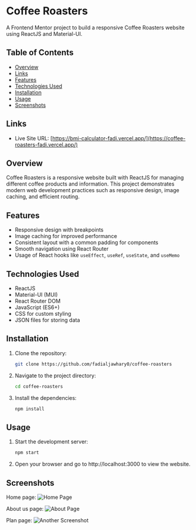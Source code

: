 # Coffee Roasters

A Frontend Mentor project to build a responsive Coffee Roasters website using ReactJS and Material-UI.

## Table of Contents

- [Overview](#overview)
- [Links](#links)
- [Features](#features)
- [Technologies Used](#technologies-used)
- [Installation](#installation)
- [Usage](#usage)
- [Screenshots](#screenshots)

## Links

- Live Site URL: [https://bmi-calculator-fadi.vercel.app/](https://coffee-roasters-fadi.vercel.app/)

## Overview

Coffee Roasters is a responsive website built with ReactJS for managing different coffee products and information. This project demonstrates modern web development practices such as responsive design, image caching, and efficient routing.

## Features

- Responsive design with breakpoints
- Image caching for improved performance
- Consistent layout with a common padding for components
- Smooth navigation using React Router
- Usage of React hooks like `useEffect`, `useRef`, `useState`, and `useMemo`

## Technologies Used

- ReactJS
- Material-UI (MUI)
- React Router DOM
- JavaScript (ES6+)
- CSS for custom styling
- JSON files for storing data

## Installation

1. Clone the repository:
   ```sh
   git clone https://github.com/fadialjawhary0/coffee-roasters
2. Navigate to the project directory:
   ```sh
   cd coffee-roasters
3. Install the dependencies:
   ```sh
   npm install

## Usage

1. Start the development server:
   ```sh
   npm start
2. Open your browser and go to http://localhost:3000 to view the website.

## Screenshots

Home page:
![Home Page](./src/assets/Home.png)

About us page:
![About Page](./src/assets/Aboutus.png)

Plan page:
![Another Screenshot](./src/assets/Plan.png)


